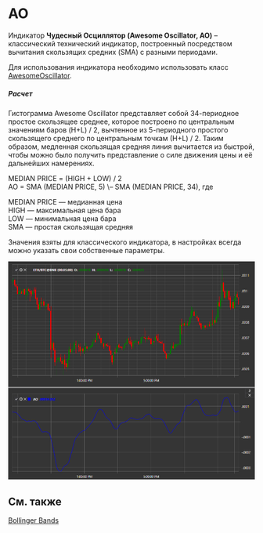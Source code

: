 # AO

Индикатор **Чудесный Осциллятор (Awesome Oscillator, AO)** – классический технический индикатор, построенный посредством вычитания скользящих средних (SMA) с разными периодами. 

Для использования индикатора необходимо использовать класс [AwesomeOscillator](xref:StockSharp.Algo.Indicators.AwesomeOscillator). 
##### Расчет

Гистограмма Awesome Oscillator представляет собой 34-периодное простое скользящее среднее, которое построено по центральным значениям баров (H+L) \/ 2, вычтенное из 5-периодного простого скользящего среднего по центральным точкам (Н+L) \/ 2. Таким образом, медленная скользящая средняя линия вычитается из быстрой, чтобы можно было получить представление о силе движения цены и её дальнейших намерениях.  

MEDIAN PRICE = (HIGH + LOW) \/ 2  
AO = SMA (MEDIAN PRICE, 5) \– SMA (MEDIAN PRICE, 34), где  
  
MEDIAN PRICE — медианная цена  
HIGH — максимальная цена бара  
LOW — минимальная цена бара  
SMA — простая скользящая средняя

Значения взяты для классического индикатора, в настройках всегда можно указать свои собственные параметры.

![IndicatorAwesomeOscillator](../images/IndicatorAwesomeOscillator.png)

## См. также

[Bollinger Bands](IndicatorBollingerBands.md)
